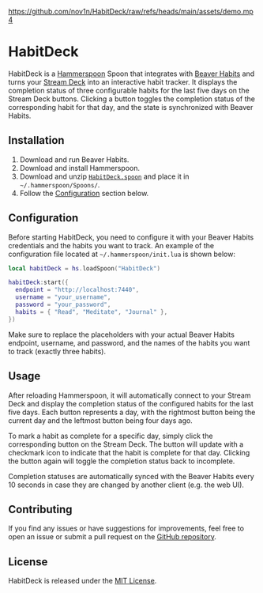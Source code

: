 <https://github.com/nov1n/HabitDeck/raw/refs/heads/main/assets/demo.mp4>

# HabitDeck

HabitDeck is a [Hammerspoon](https://www.hammerspoon.org/) Spoon that integrates with [Beaver Habits](https://github.com/daya0576/beaverhabits) and turns your [Stream Deck](https://www.elgato.com/ww/en/p/stream-deck-mk2-black) into an interactive habit tracker. It displays the completion status of three configurable habits for the last five days on the Stream Deck buttons. Clicking a button toggles the completion status of the corresponding habit for that day, and the state is synchronized with Beaver Habits.

## Installation

1. Download and run Beaver Habits.
2. Download and install Hammerspoon.
3. Download and unzip [`HabitDeck.spoon`](https://github.com/nov1n/HabitDeck/raw/refs/heads/main/Spoons/HabitDeck.spoon.zip) and place it in `~/.hammerspoon/Spoons/`.
4. Follow the [Configuration](#configuration) section below.

## Configuration

Before starting HabitDeck, you need to configure it with your Beaver Habits credentials and the habits you want to track. An example of the configuration file located at `~/.hammerspoon/init.lua` is shown below:

```lua
local habitDeck = hs.loadSpoon("HabitDeck")

habitDeck:start({
  endpoint = "http://localhost:7440",
  username = "your_username",
  password = "your_password",
  habits = { "Read", "Meditate", "Journal" },
})
```

Make sure to replace the placeholders with your actual Beaver Habits endpoint, username, and password, and the names of the habits you want to track (exactly three habits).

## Usage

After reloading Hammerspoon, it will automatically connect to your Stream Deck and display the completion status of the configured habits for the last five days. Each button represents a day, with the rightmost button being the current day and the leftmost button being four days ago.

To mark a habit as complete for a specific day, simply click the corresponding button on the Stream Deck. The button will update with a checkmark icon to indicate that the habit is complete for that day. Clicking the button again will toggle the completion status back to incomplete.

Completion statuses are automatically synced with the Beaver Habits every 10 seconds in case they are changed by another client (e.g. the web UI).

## Contributing

If you find any issues or have suggestions for improvements, feel free to open an issue or submit a pull request on the [GitHub repository](https://github.com/nov1n/HabitDeck/issues).

## License

HabitDeck is released under the [MIT License](https://opensource.org/licenses/MIT).
